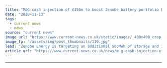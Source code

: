 ```yaml
---
title: "M&G cash injection of £150m to boost Zenobe battery portfolio by additional 500MWh"
date: "2020-11-13"
tags: 
  - current news
  - news
source: "current news"
image_url: "https://www.current-news.co.uk/static/images/_400x400_crop_center-center/Aylesford-in-Kent-Zenobe-Energy.jpg"
image_fp: "/assets/img/post_thumbnails/119.jpg"
lead: "​Zenobe Energy is targeting an additional 500MWh of storage and 1,000 electric buses following a £150 million investment from Infrascapital, the infrastructure equity investment arm of M&G."
article_url: "https://www.current-news.co.uk/news/m-g-cash-injection-of-150m-to-help-boost-zenobe-battery-portfolio-by-additional-500mwh?utm_source=rss-feeds&utm_medium=rss&utm_campaign=rss"
---
```


---
